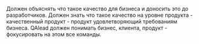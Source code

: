 Должен объяснять что такое качество для бизнеса и доносить это до разработчиков. Должен знать что такое качество на уровне продукта - качественный продукт - продукт удовлетворяющий требованиям бизнеса.
QAlead должен понимать бизнес, клиента, продукт - фокусировать на этом все команды. 